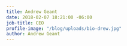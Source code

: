 ```yaml
---
title: Andrew Geant
date: 2018-02-07 18:21:00 -06:00
job-title: CEO
profile-image: "/blog/uploads/bio-drew.jpg"
author: Andrew Geant
---
```


